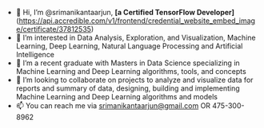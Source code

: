 - 👋 Hi, I’m @srimanikantaarjun, **[a Certified TensorFlow Developer]**(https://api.accredible.com/v1/frontend/credential_website_embed_image/certificate/37812535)
- 👀 I’m interested in Data Analysis, Exploration, and Visualization, Machine Learning, Deep Learning, Natural Language Processing and Artificial Intelligence
- 🌱 I’m a recent graduate with Masters in Data Science specializing in Machine Learning and Deep Learning algorithms, tools, and concepts
- 💞️ I’m looking to collaborate on projects to analyze and visualize data for reports and summary of data, designing, building and implementing Machine Learning and Deep Learning algorithms and models
- 📫 You can reach me via srimanikantaarjun@gmail.com OR 475-300-8962

<!---
srimanikantaarjun/srimanikantaarjun is a ✨ special ✨ repository because its `README.md` (this file) appears on your GitHub profile.
You can click the Preview link to take a look at your changes.
--->
